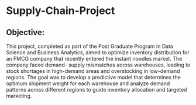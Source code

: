 # Supply-Chain-Project</d>

## Objective:
This project, completed as part of the Post Graduate Program in Data Science and Business Analytics, aimed to optimize inventory distribution for an FMCG company that recently entered the instant noodles market. The company faced demand-     supply mismatches across warehouses, leading to stock shortages in high-demand areas and overstocking in low-demand regions. The goal was to develop a predictive model that determines the optimum shipment weight for each warehouse and analyze demand patterns across different regions to guide inventory allocation and targeted marketing.
